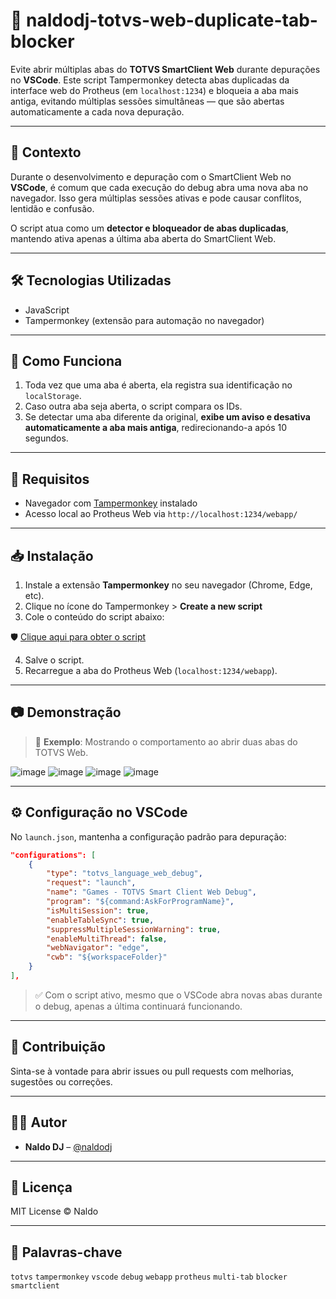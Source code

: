 # 🧠 naldodj-totvs-web-duplicate-tab-blocker

Evite abrir múltiplas abas do **TOTVS SmartClient Web** durante depurações no **VSCode**. Este script Tampermonkey detecta abas duplicadas da interface web do Protheus (em `localhost:1234`) e bloqueia a aba mais antiga, evitando múltiplas sessões simultâneas — que são abertas automaticamente a cada nova depuração.

---

## 📌 Contexto

Durante o desenvolvimento e depuração com o SmartClient Web no **VSCode**, é comum que cada execução do debug abra uma nova aba no navegador. Isso gera múltiplas sessões ativas e pode causar conflitos, lentidão e confusão.

O script atua como um **detector e bloqueador de abas duplicadas**, mantendo ativa apenas a última aba aberta do SmartClient Web.

---

## 🛠️ Tecnologias Utilizadas

- JavaScript
- Tampermonkey (extensão para automação no navegador)

---

## 🚀 Como Funciona

1. Toda vez que uma aba é aberta, ela registra sua identificação no `localStorage`.
2. Caso outra aba seja aberta, o script compara os IDs.
3. Se detectar uma aba diferente da original, **exibe um aviso e desativa automaticamente a aba mais antiga**, redirecionando-a após 10 segundos.

---

## 🧪 Requisitos

- Navegador com [Tampermonkey](https://www.tampermonkey.net/) instalado
- Acesso local ao Protheus Web via `http://localhost:1234/webapp/`

---

## 📥 Instalação

1. Instale a extensão **Tampermonkey** no seu navegador (Chrome, Edge, etc).
2. Clique no ícone do Tampermonkey > **Create a new script**
3. Cole o conteúdo do script abaixo:

🛡️ [Clique aqui para obter o script](https://github.com/naldodj/naldodj-totvs-web-duplicate-tab-blocker/blob/main/naldodj-totvs-web-duplicate-tab-blocker.js)

4. Salve o script.
5. Recarregue a aba do Protheus Web (`localhost:1234/webapp`).

---

## 📷 Demonstração

> 🧪 **Exemplo**: Mostrando o comportamento ao abrir duas abas do TOTVS Web.

![image](https://github.com/user-attachments/assets/85ca199c-eb28-4e35-8b92-210c2481d857)
![image](https://github.com/user-attachments/assets/b52631a3-e0fd-4d74-9b14-770b38ad1238)
![image](https://github.com/user-attachments/assets/ea40730d-5f9c-4d9e-b39c-2604caaf619e)
![image](https://github.com/user-attachments/assets/dadd3fc5-9a0c-43cf-a36d-6b0a60110cf8)

---

## ⚙️ Configuração no VSCode

No `launch.json`, mantenha a configuração padrão para depuração:

```json
"configurations": [
    {
        "type": "totvs_language_web_debug",
        "request": "launch",
        "name": "Games - TOTVS Smart Client Web Debug",
        "program": "${command:AskForProgramName}",
        "isMultiSession": true,
        "enableTableSync": true,
        "suppressMultipleSessionWarning": true,
        "enableMultiThread": false,
        "webNavigator": "edge",
        "cwb": "${workspaceFolder}"
    }
],
```

> ✅ Com o script ativo, mesmo que o VSCode abra novas abas durante o debug, apenas a última continuará funcionando.

---

## 🤝 Contribuição

Sinta-se à vontade para abrir issues ou pull requests com melhorias, sugestões ou correções.

---

## 🧑‍💻 Autor

* **Naldo DJ** – [@naldodj](https://github.com/naldodj)

---

## 📄 Licença

MIT License © Naldo

---

## 📌 Palavras-chave

`totvs` `tampermonkey` `vscode` `debug` `webapp` `protheus` `multi-tab` `blocker` `smartclient`
